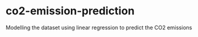 # co2-emission-prediction
Modelling the dataset using linear regression to predict the CO2 emissions
